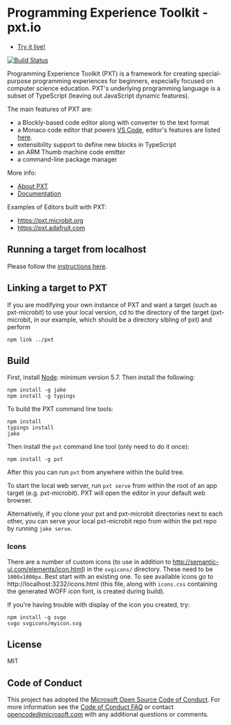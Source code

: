# Programming Experience Toolkit - pxt.io

* [Try it live!](https://pxt.io)

[![Build Status](https://travis-ci.org/Microsoft/pxt.svg?branch=master)](https://travis-ci.org/Microsoft/pxt)

Programming Experience Toolkit (PXT) is a framework for creating special-purpose programming experiences for
beginners, especially focused on computer science education. PXT's underlying
programming language is a subset of TypeScript (leaving out JavaScript dynamic
features).

The main features of PXT are:
* a Blockly-based code editor along with converter to the text format
* a Monaco code editor that powers [VS Code](https://github.com/Microsoft/vscode), editor's features are listed [here](https://code.visualstudio.com/docs/editor/editingevolved).
* extensibility support to define new blocks in TypeScript
* an ARM Thumb machine code emitter
* a command-line package manager

More info:
* [About PXT](https://www.pxt.io/about)
* [Documentation](https://www.pxt.io/docs)

Examples of Editors built with PXT:

* https://pxt.microbit.org
* https://pxt.adafruit.com

## Running a target from localhost

Please follow the [instructions here](https://www.pxt.io/cli).

## Linking a target to PXT

If you are modifying your own instance of PXT and want a target (such as pxt-microbit) to use your local version, cd to the directory of the target (pxt-microbit, in our example, which should be a directory sibling of pxt) and perform

```
npm link ../pxt
```

## Build

First, install [Node](https://nodejs.org/en/): minimum version 5.7. Then install the following:
```
npm install -g jake
npm install -g typings
```

To build the PXT command line tools:

```
npm install
typings install
jake
```

Then install the `pxt` command line tool (only need to do it once):

```
npm install -g pxt
```

After this you can run `pxt` from anywhere within the build tree.

To start the local web server, run `pxt serve` from within the root
of an app target (e.g. pxt-microbit). PXT will open the editor in your default web browser.

Alternatively, if you clone your pxt and pxt-microbit directories next to each
other, you can serve your local pxt-microbit repo from within the pxt repo by
running `jake serve`.


### Icons

There are a number of custom icons (to use in addition
to http://semantic-ui.com/elements/icon.html) in the `svgicons/` directory.
These need to be `1000x1000px`. Best start with an existing one. To see available icons go to
http://localhost:3232/icons.html (this file, along with `icons.css` containing
the generated WOFF icon font, is created during build).

If you're having trouble with display of the icon you created, try:
```
npm install -g svgo
svgo svgicons/myicon.svg
```

## License

MIT

## Code of Conduct

This project has adopted the [Microsoft Open Source Code of Conduct](https://opensource.microsoft.com/codeofconduct/). For more information see the [Code of Conduct FAQ](https://opensource.microsoft.com/codeofconduct/faq/) or contact [opencode@microsoft.com](mailto:opencode@microsoft.com) with any additional questions or comments.
